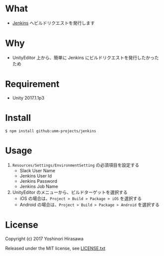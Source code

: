 # What

* [Jenkins](https://jenkins.io/) へビルドリクエストを発行します

# Why

* UnityEditor 上から、簡単に Jenkins にビルドリクエストを発行したかったため

# Requirement

* Unity 2017.1.1p3

# Install

```shell
$ npm install github:umm-projects/jenkins
```

# Usage

1. `Resources/Settings/EnvironmentSetting` の必須項目を設定する
    * Slack User Name
    * Jenkins User Id
    * Jenkins Password
    * Jenkins Job Name
2. UnityEditor のメニューから、ビルドターゲットを選択する
    * iOS の場合は、`Project > Build > Package > iOS` を選択する
    * Android の場合は、`Project > Build > Package > Android` を選択する

# License

Copyright (c) 2017 Yoshinori Hirasawa

Released under the MIT license, see [LICENSE.txt](LICENSE.txt)
